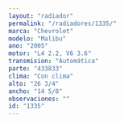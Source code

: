 ```yaml
---
layout: "radiador"
permalink: "/radiadores/1335/"
marca: "Chevrolet"
modelo: "Malibu"
ano: "2005"
motor: "L4 2.2, V6 3.6"
transmision: "Automática"
parte: "433833"
clima: "Con clima"
alto: "26 3/4"
ancho: "14 5/8"
observaciones: ""
id: "1335"
---
```


